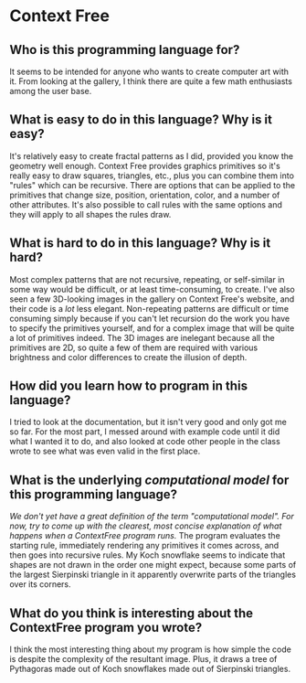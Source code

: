 # Context Free

##  Who is this programming language for?
It seems to be intended for anyone who wants to create computer art with it. From looking at the gallery, I think there are quite a few math enthusiasts among the user base.


## What is easy to do in this language? Why is it easy?
It's relatively easy to create fractal patterns as I did, provided you know the geometry well enough. Context Free provides graphics primitives so it's really easy to draw squares, triangles, etc., plus you can combine them into "rules" which can be recursive. There are options that can be applied to the primitives that change size, position, orientation, color, and a number of other attributes. It's also possible to call rules with the same options and they will apply to all shapes the rules draw.

## What is hard to do in this language? Why is it hard?
Most complex patterns that are not recursive, repeating, or self-similar in some way would be difficult, or at least time-consuming, to create. I've also seen a few 3D-looking images in the gallery on Context Free's website, and their code is a _lot_ less elegant. Non-repeating patterns are difficult or time consuming simply because if you can't let recursion do the work you have to specify the primitives yourself, and for a complex image that will be quite a lot of primitives indeed.
The 3D images are inelegant because all the primitives are 2D, so quite a few of them are required with various brightness and color differences to create the illusion of depth.

## How did you learn how to program in this language?
I tried to look at the documentation, but it isn't very good and only got me so far. For the most part, I messed around with example code until it did what I wanted it to do, and also looked at code other people in the class wrote to see what was even valid in the first place.


## What is the underlying _computational model_ for this programming language?
_We don't yet have a great definition of the term "computational model".
For now, try to come up with the clearest, most concise explanation of what
happens when a ContextFree program runs._
The program evaluates the starting rule, immediately rendering any primitives it comes across, and then goes into recursive rules. My Koch snowflake seems to indicate that shapes are not drawn in the order one might expect, because some parts of the largest Sierpinski triangle in it apparently overwrite parts of the triangles over its corners.


## What do you think is interesting about the ContextFree program you wrote?
I think the most interesting thing about my program is how simple the code is despite the complexity of the resultant image. Plus, it draws a tree of Pythagoras made out of Koch snowflakes made out of Sierpinski triangles.
